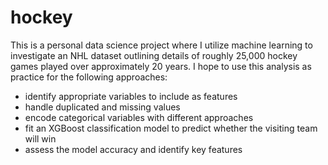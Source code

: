 # hockey

This is a personal data science project where I utilize machine learning to investigate an NHL dataset outlining details of roughly 25,000 hockey games played over approximately 20 years. I hope to use this analysis as practice for the following approaches: 

- identify appropriate variables to include as features
- handle duplicated and missing values 
- encode categorical variables with different approaches
- fit an XGBoost classification model to predict whether the visiting team will win
- assess the model accuracy and identify key features 
